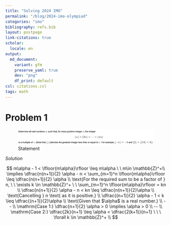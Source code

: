 ```yaml
---
title: "Solving 2024 IMO"
permalink: "/blog/2024-imo-olympiad"
categories: "imo"
bibliography: refs.bib
layout: postpage
link-citations: true
scholar:
  locale: en
output:
  md_document:
    variant: gfm
    preserve_yaml: true
    dev: "png"
    df_print: default
csl: citations.csl
tags: math
---
```


# Problem 1

<figure>
<img src="images/clipboard-2591436498.png" alt="Statement" />
<figcaption aria-hidden="true">Statement</figcaption>
</figure>

*Solution*

$$
m\alpha - 1 < \lfloor{m\alpha}\rfloor \leq m\alpha \ \  m\in \mathbb{Z}^+\\ 
\implies \dfrac{n(n+1)}{2} \alpha - n < \sum_{m=1}^n \lfloor{m\alpha}\rfloor \leq \dfrac{n(n+1)}{2} \alpha \\ 
\text{For the required sum to be a factor of } n, \ \  \exists k \in \mathbb{Z}^+  \ \  \sum_{m=1}^n \lfloor{m\alpha}\rfloor = kn \\ 
\dfrac{n(n+1)}{2} \alpha - n < kn \leq \dfrac{n(n+1)}{2}\alpha \\
\text{Cancelling } n \text{ as it is positive.} \\  
\dfrac{(n+1)}{2} \alpha - 1 < k \leq \dfrac{(n+1)}{2}\alpha \\    
\text{Given that $\alpha$ is a real number.} \\ 
-- \\ 
\mathrm{Case 1:}  \dfrac{n+1}{2} \alpha > 0 \implies \alpha > 0 \\  
-- \\ 
\mathrm{Case 2:} \dfrac{2k}{n+1} \leq \alpha < \dfrac{2(k+1)}{n+1} \ \ \ \forall k \in \mathbb{Z}^+ \\  
$$
